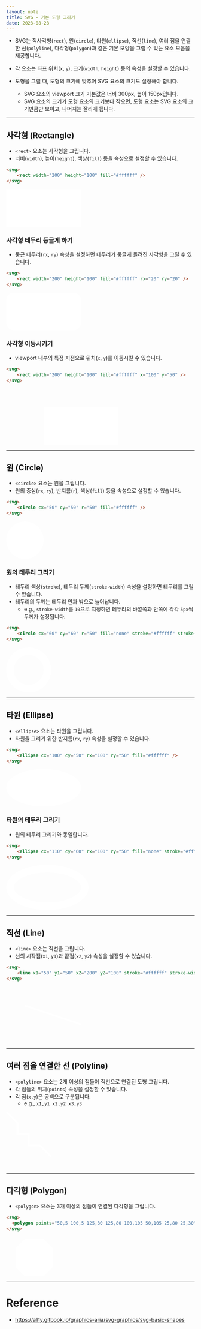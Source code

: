 ```yaml
---
layout: note
title: SVG - 기본 도형 그리기
date: 2023-08-28
---
```





- SVG는 직사각형(`rect`), 원(`circle`), 타원(`ellipse`), 직선(`line`), 여러 점을 연결한 선(`polyline`), 다각형(`polygon`)과 같은 기본 모양을 그릴 수 있는 요소 모음을 제공합니다.
- 각 요소는 좌표 위치(`x`, `y`), 크기(`width`, `height`) 등의 속성을 설정할 수 있습니다.

- 도형을 그릴 때, 도형의 크기에 맞추어 SVG 요소의 크기도 설정해야 합니다.
    - SVG 요소의 viewport 크기 기본값은 너비 300px, 높이 150px입니다.
    - SVG 요소의 크기가 도형 요소의 크기보다 작으면, 도형 요소는 SVG 요소의 크기만큼만 보이고, 나머지는 잘리게 됩니다.




---




## 사각형 (Rectangle)

- `<rect>` 요소는 사각형을 그립니다.
- 너비(`width`), 높이(`height`), 색상(`fill`) 등을 속성으로 설정할 수 있습니다.

```html
<svg>
    <rect width="200" height="100" fill="#ffffff" />
</svg>
```

<svg height="100">
    <rect width="200" height="100" fill="#ffffff" />
</svg>


### 사각형 테두리 둥글게 하기

- 둥근 테두리(`rx`, `ry`) 속성을 설정하면 테두리가 둥글게 돌려진 사각형을 그릴 수 있습니다.

```html
<svg>
    <rect width="200" height="100" fill="#ffffff" rx="20" ry="20" />
</svg>
```

<svg height="100">
    <rect width="200" height="100" fill="#ffffff" rx="20" ry="20" />
</svg>


### 사각형 이동시키기

- viewport 내부의 특정 지점으로 위치(`x`, `y`)를 이동시킬 수 있습니다.

```html
<svg>
    <rect width="200" height="100" fill="#ffffff" x="100" y="50" />
</svg>
```

<svg>
    <rect width="200" height="100" fill="#ffffff" x="100" y="50" />
</svg>




---




## 원 (Circle)

- `<circle>` 요소는 원을 그립니다.
- 원의 중심(`rx`, `ry`), 반지름(`r`), 색상(`fill`) 등을 속성으로 설정할 수 있습니다.

```html
<svg>
    <circle cx="50" cy="50" r="50" fill="#ffffff" />
</svg>
```

<svg height="100">
    <circle cx="50" cy="50" r="50" fill="#ffffff" />
</svg>


### 원의 테두리 그리기

- 테두리 색상(`stroke`), 테두리 두께(`stroke-width`) 속성을 설정하면 테두리를 그릴 수 있습니다.
- 테두리의 두꼐는 테두리 안과 밖으로 늘어납니다.
    - e.g., `stroke-width`를 `10`으로 지정하면 테두리의 바깥쪽과 안쪽에 각각 `5px`씩 두께가 설정됩니다.

```html
<svg>
    <circle cx="60" cy="60" r="50" fill="none" stroke="#ffffff" stroke-width="20" />
</svg>
```

<svg height="120">
    <circle cx="60" cy="60" r="50" fill="none" stroke="#ffffff" stroke-width="20" />
</svg>




---




## 타원 (Ellipse)

- `<ellipse>` 요소는 타원을 그립니다.
- 타원을 그리기 위한 반지름(`rx`, `ry`) 속성을 설정할 수 있습니다.

```html
<svg>
    <ellipse cx="100" cy="50" rx="100" ry="50" fill="#ffffff" />
</svg>
```

<svg height="100">
    <ellipse cx="100" cy="50" rx="100" ry="50" fill="#ffffff" />
</svg>


### 타원의 테두리 그리기

- 원의 테두리 그리기와 동일합니다.

```html
<svg>
    <ellipse cx="110" cy="60" rx="100" ry="50" fill="none" stroke="#ffffff" stroke-width="20" />
</svg>
```

<svg height="120">
    <ellipse cx="110" cy="60" rx="100" ry="50" fill="none" stroke="#ffffff" stroke-width="20" />
</svg>




---




## 직선 (Line)

- `<line>` 요소는 직선을 그립니다.
- 선의 시작점(`x1`, `y1`)과 끝점(`x2`, `y2`) 속성을 설정할 수 있습니다.

```html
<svg>
    <line x1="50" y1="50" x2="200" y2="100" stroke="#ffffff" stroke-width="5" />
</svg>
```

<svg>
    <line x1="50" y1="50" x2="200" y2="100" stroke="#ffffff" stroke-width="5" />
</svg>




---




## 여러 점을 연결한 선 (Polyline)

- `<polyline>` 요소는 2개 이상의 점들이 직선으로 연결된 도형 그립니다.
- 각 점들의 위치(`points`) 속성을 설정할 수 있습니다.
- 각 점(`x,y`)은 공백으로 구분됩니다.
    - e.g., `x1,y1 x2,y2 x3,y3`

<svg>
  <polyline points="0,0 30,30 30,60 60,60 60,90 90,90 120,120" fill="none" stroke="#ffffff" stroke-width="5" />
</svg>




---




## 다각형 (Polygon)

- `<polygon>` 요소는 3개 이상의 점들이 연결된 다각형을 그립니다.

```html
<svg>
  <polygon points="50,5 100,5 125,30 125,80 100,105 50,105 25,80 25,30" fill="#ffffff" />
</svg>
```
<svg height="105">
  <polygon points="50,5 100,5 125,30 125,80 100,105 50,105 25,80 25,30" fill="#ffffff" />
</svg>




---




# Reference

- <https://a11y.gitbook.io/graphics-aria/svg-graphics/svg-basic-shapes>
